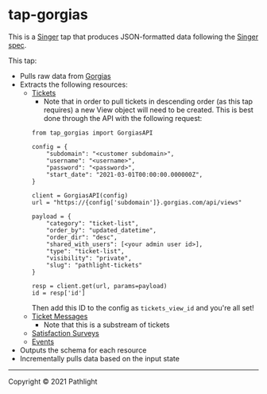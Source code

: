 # tap-gorgias

This is a [Singer](https://singer.io) tap that produces JSON-formatted data
following the [Singer
spec](https://github.com/singer-io/getting-started/blob/master/SPEC.md).

This tap:

- Pulls raw data from [Gorgias](https://developers.gorgias.com/reference)
- Extracts the following resources:
  - [Tickets](https://developers.gorgias.com/reference#get_api-tickets)
    - Note that in order to pull tickets in descending order (as this tap requires) a new View object will need to be created. This is best done through the API with the following request:
    ```
    from tap_gorgias import GorgiasAPI

    config = {
        "subdomain": "<customer subdomain>",
        "username": "<username>",
        "password": "<password>",
        "start_date": "2021-03-01T00:00:00.000000Z",
    }

    client = GorgiasAPI(config)
    url = "https://{config['subdomain']}.gorgias.com/api/views"

    payload = {
        "category": "ticket-list",
        "order_by": "updated_datetime",
        "order_dir": "desc",
        "shared_with_users": [<your admin user id>],
        "type": "ticket-list",
        "visibility": "private",
        "slug": "pathlight-tickets"
    }

    resp = client.get(url, params=payload)
    id = resp['id']
    ```
    Then add this ID to the config as `tickets_view_id` and you're all set!
  - [Ticket Messages](https://developers.gorgias.com/reference#ticket-messages)
    - Note that this is a substream of tickets
  - [Satisfaction Surveys](https://developers.gorgias.com/reference#satisfaction-surveys)
  - [Events](https://developers.gorgias.com/reference/get_api-events)
- Outputs the schema for each resource
- Incrementally pulls data based on the input state

---

Copyright &copy; 2021 Pathlight
